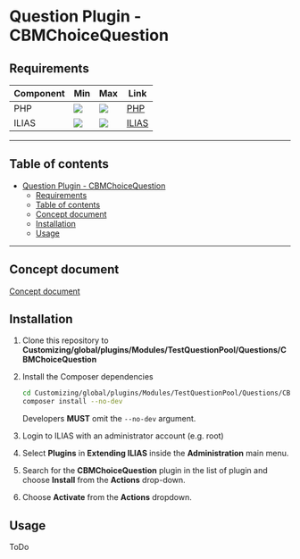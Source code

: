 # Question Plugin - CBMChoiceQuestion

## Requirements

| Component | Min                                              | Max                                              | Link                      |
|-----------|--------------------------------------------------|--------------------------------------------------|---------------------------|
| PHP       | ![](https://img.shields.io/badge/7.3-blue.svg)   | ![](https://img.shields.io/badge/7.4-blue.svg)   | [PHP](https://php.net)    |
| ILIAS     | ![](https://img.shields.io/badge/7.x-orange.svg) | ![](https://img.shields.io/badge/7.x-orange.svg) | [ILIAS](https://ilias.de) |

---
## Table of contents

<!-- TOC -->
* [Question Plugin - CBMChoiceQuestion](#question-plugin---cbmchoicequestion)
  * [Requirements](#requirements)
  * [Table of contents](#table-of-contents)
  * [Concept document](#concept-document)
  * [Installation](#installation)
  * [Usage](#usage)
<!-- TOC -->

---

## Concept document

[Concept document](docs/Konzept%20CBM-Fragetyp-Plugin.pdf)

## Installation

1. Clone this repository to **Customizing/global/plugins/Modules/TestQuestionPool/Questions/CBMChoiceQuestion**
2. Install the Composer dependencies
   ```bash
   cd Customizing/global/plugins/Modules/TestQuestionPool/Questions/CBMChoiceQuestion
   composer install --no-dev
   ```
   Developers **MUST** omit the `--no-dev` argument.


3. Login to ILIAS with an administrator account (e.g. root)
4. Select **Plugins** in **Extending ILIAS** inside the **Administration** main menu.
5. Search for the **CBMChoiceQuestion** plugin in the list of plugin and choose **Install** from the **Actions** drop-down.
6. Choose **Activate** from the **Actions** dropdown.

## Usage

ToDo